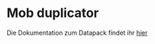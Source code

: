 # Mob duplicator

Die Dokumentation zum Datapack findet ihr [hier](https://rafaelurben.github.io/minecraft/datapacks/mobduplicator)
